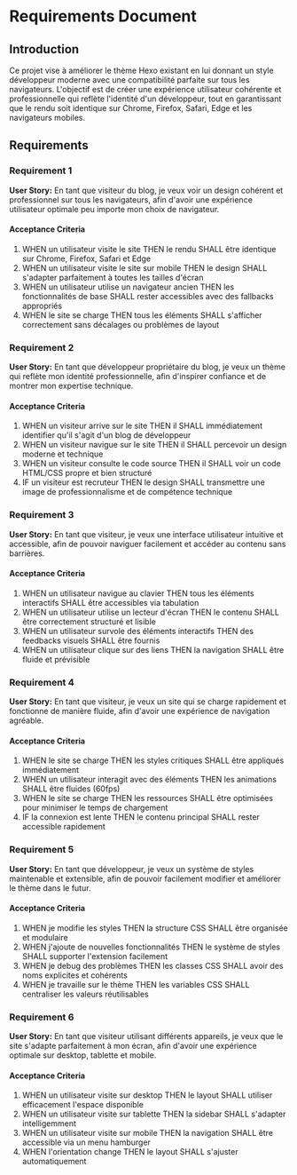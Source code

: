 # Requirements Document

## Introduction

Ce projet vise à améliorer le thème Hexo existant en lui donnant un style développeur moderne avec une compatibilité parfaite sur tous les navigateurs. L'objectif est de créer une expérience utilisateur cohérente et professionnelle qui reflète l'identité d'un développeur, tout en garantissant que le rendu soit identique sur Chrome, Firefox, Safari, Edge et les navigateurs mobiles.

## Requirements

### Requirement 1

**User Story:** En tant que visiteur du blog, je veux voir un design cohérent et professionnel sur tous les navigateurs, afin d'avoir une expérience utilisateur optimale peu importe mon choix de navigateur.

#### Acceptance Criteria

1. WHEN un utilisateur visite le site THEN le rendu SHALL être identique sur Chrome, Firefox, Safari et Edge
2. WHEN un utilisateur visite le site sur mobile THEN le design SHALL s'adapter parfaitement à toutes les tailles d'écran
3. WHEN un utilisateur utilise un navigateur ancien THEN les fonctionnalités de base SHALL rester accessibles avec des fallbacks appropriés
4. WHEN le site se charge THEN tous les éléments SHALL s'afficher correctement sans décalages ou problèmes de layout

### Requirement 2

**User Story:** En tant que développeur propriétaire du blog, je veux un thème qui reflète mon identité professionnelle, afin d'inspirer confiance et de montrer mon expertise technique.

#### Acceptance Criteria

1. WHEN un visiteur arrive sur le site THEN il SHALL immédiatement identifier qu'il s'agit d'un blog de développeur
2. WHEN un visiteur navigue sur le site THEN il SHALL percevoir un design moderne et technique
3. WHEN un visiteur consulte le code source THEN il SHALL voir un code HTML/CSS propre et bien structuré
4. IF un visiteur est recruteur THEN le design SHALL transmettre une image de professionnalisme et de compétence technique

### Requirement 3

**User Story:** En tant que visiteur, je veux une interface utilisateur intuitive et accessible, afin de pouvoir naviguer facilement et accéder au contenu sans barrières.

#### Acceptance Criteria

1. WHEN un utilisateur navigue au clavier THEN tous les éléments interactifs SHALL être accessibles via tabulation
2. WHEN un utilisateur utilise un lecteur d'écran THEN le contenu SHALL être correctement structuré et lisible
3. WHEN un utilisateur survole des éléments interactifs THEN des feedbacks visuels SHALL être fournis
4. WHEN un utilisateur clique sur des liens THEN la navigation SHALL être fluide et prévisible

### Requirement 4

**User Story:** En tant que visiteur, je veux un site qui se charge rapidement et fonctionne de manière fluide, afin d'avoir une expérience de navigation agréable.

#### Acceptance Criteria

1. WHEN le site se charge THEN les styles critiques SHALL être appliqués immédiatement
2. WHEN un utilisateur interagit avec des éléments THEN les animations SHALL être fluides (60fps)
3. WHEN le site se charge THEN les ressources SHALL être optimisées pour minimiser le temps de chargement
4. IF la connexion est lente THEN le contenu principal SHALL rester accessible rapidement

### Requirement 5

**User Story:** En tant que développeur, je veux un système de styles maintenable et extensible, afin de pouvoir facilement modifier et améliorer le thème dans le futur.

#### Acceptance Criteria

1. WHEN je modifie les styles THEN la structure CSS SHALL être organisée et modulaire
2. WHEN j'ajoute de nouvelles fonctionnalités THEN le système de styles SHALL supporter l'extension facilement
3. WHEN je debug des problèmes THEN les classes CSS SHALL avoir des noms explicites et cohérents
4. WHEN je travaille sur le thème THEN les variables CSS SHALL centraliser les valeurs réutilisables

### Requirement 6

**User Story:** En tant que visiteur utilisant différents appareils, je veux que le site s'adapte parfaitement à mon écran, afin d'avoir une expérience optimale sur desktop, tablette et mobile.

#### Acceptance Criteria

1. WHEN un utilisateur visite sur desktop THEN le layout SHALL utiliser efficacement l'espace disponible
2. WHEN un utilisateur visite sur tablette THEN la sidebar SHALL s'adapter intelligemment
3. WHEN un utilisateur visite sur mobile THEN la navigation SHALL être accessible via un menu hamburger
4. WHEN l'orientation change THEN le layout SHALL s'ajuster automatiquement